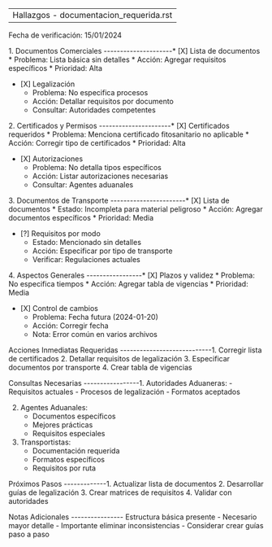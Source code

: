 |                                         |
|-----------------------------------------|
| Hallazgos - documentacion_requerida.rst |

Fecha de verificación: 15/01/2024

1\. Documentos Comerciales ---------------------\* \[X\] Lista de
documentos \* Problema: Lista básica sin detalles \* Acción: Agregar
requisitos específicos \* Prioridad: Alta

- \[X\] Legalización  
  - Problema: No especifica procesos
  - Acción: Detallar requisitos por documento
  - Consultar: Autoridades competentes

2\. Certificados y Permisos ----------------------\* \[X\] Certificados
requeridos \* Problema: Menciona certificado fitosanitario no aplicable
\* Acción: Corregir tipo de certificados \* Prioridad: Alta

- \[X\] Autorizaciones  
  - Problema: No detalla tipos específicos
  - Acción: Listar autorizaciones necesarias
  - Consultar: Agentes aduanales

3\. Documentos de Transporte -----------------------\* \[X\] Lista de
documentos \* Estado: Incompleta para material peligroso \* Acción:
Agregar documentos específicos \* Prioridad: Media

- \[?\] Requisitos por modo  
  - Estado: Mencionado sin detalles
  - Acción: Especificar por tipo de transporte
  - Verificar: Regulaciones actuales

4\. Aspectos Generales -----------------\* \[X\] Plazos y validez \*
Problema: No especifica tiempos \* Acción: Agregar tabla de vigencias \*
Prioridad: Media

- \[X\] Control de cambios  
  - Problema: Fecha futura (2024-01-20)
  - Acción: Corregir fecha
  - Nota: Error común en varios archivos

Acciones Inmediatas Requeridas ----------------------------1. Corregir
lista de certificados 2. Detallar requisitos de legalización 3.
Especificar documentos por transporte 4. Crear tabla de vigencias

Consultas Necesarias -----------------1. Autoridades Aduaneras: -
Requisitos actuales - Procesos de legalización - Formatos aceptados

2.  Agentes Aduanales:
    - Documentos específicos
    - Mejores prácticas
    - Requisitos especiales
3.  Transportistas:
    - Documentación requerida
    - Formatos específicos
    - Requisitos por ruta

Próximos Pasos -------------1. Actualizar lista de documentos 2.
Desarrollar guías de legalización 3. Crear matrices de requisitos 4.
Validar con autoridades

Notas Adicionales ---------------- Estructura básica presente -
Necesario mayor detalle - Importante eliminar inconsistencias -
Considerar crear guías paso a paso
